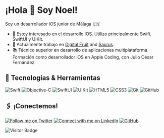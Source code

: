 # ¡Hola 👋 Soy Noel!

Soy un desarrollador iOS junior de Málaga 🇪🇸 

- 🧐 Estoy interesado en el desarrollo iOS. Utilizo principalmente Swift, SwiftUI y UIKit.
- 🔭 Actualmente trabajo en [Digital Fruit](https://www.linkedin.com/company/digfruit/mycompany/) and [Saurus](https://saurus.com).
- 📚 Técnico superior en desarrollo de aplicaciones multiplataforma. Formación como desarrollador iOS en Apple Coding, con Julio César Fernández.

## 🔧 Tecnologías & Herramientas

![Swift](https://img.shields.io/badge/-Swift-F05138?style=flat-square&logo=Swift&logoColor=white) ![Objective-C](https://img.shields.io/badge/-Objective--C-4ca6f7?style=flat-square) ![SwiftUI](https://img.shields.io/badge/-SwiftUI-004ea7?style=flat-square&logo=Swift&logoColor=white) ![UIKit](https://img.shields.io/badge/-UIKit-099D91?style=flat-square&logo=Xcode&logoColor=white&color=099D91) ![HTML5](https://img.shields.io/badge/-HTML5-E34F26?style=flat-square&logo=html5&logoColor=white) ![CSS3](https://img.shields.io/badge/-CSS3-1572B6?style=flat-square&logo=css3) ![Git](https://img.shields.io/badge/-Git-black?style=flat-square&logo=git) ![GitHub](https://img.shields.io/badge/-GitHub-181717?style=flat-square&logo=github)

## 🖇️ ¡Conectemos!

[![Follow me on Twitter](https://img.shields.io/twitter/url/https/twitter.com/Perez84Elena.svg?style=social&label=Follow)](https://twitter.com/devnoel_ca) [![Connect with me on LinkedIn](https://img.shields.io/badge/Connect-%230077B5.svg?logo=linkedin&style=sociallabel=Connect)](https://www.linkedin.com/in/noel-conde-algarra-bb41831a7/) [![GitHub](https://img.shields.io/badge/-GitHub-181717?style=flat-square&logo=github)](https://github.com/noel-ca)

![Visitor Badge](https://visitor-badge.laobi.icu/badge?page_id=noel-ca)

<!---
noel-ca/noel-ca is a ✨ special ✨ repository because its `README.md` (this file) appears on your GitHub profile.
You can click the Preview link to take a look at your changes.
--->
